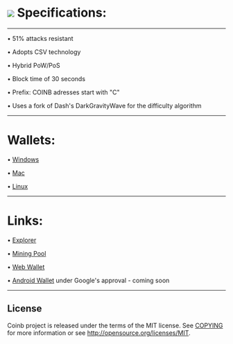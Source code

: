  
![](https://explorer.coinbdex.org/img/google_play_splash.png)
Specifications:
==================



---


• 51% attacks resistant

• Adopts CSV technology

• Hybrid PoW/PoS

• Block time of 30 seconds

• Prefix: COINB adresses start with "C"  

• Uses a fork of Dash's DarkGravityWave for the difficulty algorithm


---


Wallets:
==================

• [Windows](https://github.com/Coinbdex/Coinb/releases/latest/download/Coinb-Win.zip)

• [Mac](https://github.com/Coinbdex/Coinb/releases/latest/download/Coinb-Mac.zip)

• [Linux](https://github.com/Coinbdex/Coinb/releases/latest/download/Coinb-Linux.tar.gz)



---


Links:
==================

• [Explorer](https://explorer.coinbdex.org)

• [Mining Pool](https://pool.coinbdex.org)

• [Web Wallet](https://mycoinbdex.com)

• [Android Wallet](/) under Google's approval - coming soon


---



License
-------

Coinb project is released under the terms of the MIT license. See [COPYING](COPYING) for more
information or see http://opensource.org/licenses/MIT.
